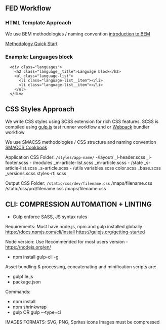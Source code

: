 FED Workflow
------------------

### HTML Template Approach
  We use BEM methodologies / naming convention
  [introduction to BEM](http://getbem.com/introduction/)
  
  [Methodology Quick Start](https://en.bem.info/methodology/quick-start/)


### Example: Languages block
  ```
    <div class="languages">
      <h2 class="language__title">Language block</h2>
      <ul class="language-list">
        <li class="language-list__item"></li>
        <li class="language-list__item"></li>
      </ul>
    </div>
  ```

## CSS Styles Approach
  We write CSS styles using SCSS extension for rich CSS features.
  SCSS is compiled using [gulp.js](https://gulpjs.com/) tast runner workflow and or [Webpack](webpack.js) bundler workflow

  We use SMACSS methodologies / CSS structure and naming convention
  [SMACCS Cookbook](  https://smacss.com/book/)

  Application CSS Folder: `/styles/app-name/`
    -/layout/
      _l-header.scss
      _l-footer.scss
    - /modules
      _m-article-list.scss
      _m-article.scss
    - /state
      _s-article-list.scss
      _s-article.scss
    - /utils
      variables.scss
      color.scss
    _base.scss
    _versions.scss
    styles-rtl.scss


  Output CSS Folder: `/static/css/dev/filename.css`
                                  /maps/filename.css
                    /static/css/prd/filename.css
                              /maps/filename.css



CLI: COMPRESSION AUTOMATION + LINTING
  --------------------------------
  - Gulp enforce SASS, JS syntax rules

  Requirements:
  Must have node.js, npm and gulp installed globally
  https://docs.npmjs.com/cli/install
  https://gulpjs.org/getting-started

  Node version: Use Recommended for most users version - https://nodejs.org/en/

  - npm install gulp-cli -g

  Asset bundling & processing, concatenating and minification scripts are:
  - gulpfile.js
  - package.json

  Commands:
  - npm install
  - npm shrinkwrap
  - gulp OR gulp --type=ci

  IMAGES FORMATS:
    SVG, PNG, Sprites icons
    Images must be compressed
